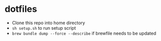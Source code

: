 # dotfiles

- Clone this repo into home directory
- `sh setup.sh` to run setup script
- `brew bundle dump --force --describe` if brewfile needs to be updated
